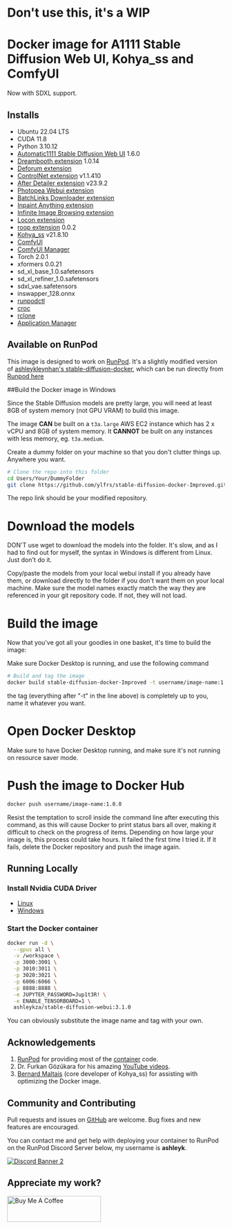 # Don't use this, it's a WIP

# Docker image for A1111 Stable Diffusion Web UI, Kohya_ss and ComfyUI

Now with SDXL support.

## Installs

* Ubuntu 22.04 LTS
* CUDA 11.8
* Python 3.10.12
* [Automatic1111 Stable Diffusion Web UI](
  https://github.com/AUTOMATIC1111/stable-diffusion-webui.git) 1.6.0
* [Dreambooth extension](
  https://github.com/d8ahazard/sd_dreambooth_extension) 1.0.14
* [Deforum extension](
  https://github.com/deforum-art/sd-webui-deforum)
* [ControlNet extension](
  https://github.com/Mikubill/sd-webui-controlnet) v1.1.410
* [After Detailer extension](
  https://github.com/Bing-su/adetailer) v23.9.2
* [Photopea Webui extension](https://github.com/yankooliveira/sd-webui-photopea-embed)
* [BatchLinks Downloader extension](https://github.com/etherealxx/batchlinks-webui)
* [Inpaint Anything extension](https://github.com/Uminosachi/inpaint-anything)
* [Infinite Image Browsing extension](https://github.com/zanllp/sd-webui-infinite-image-browsing)
* [Locon extension](
  https://github.com/ashleykleynhans/a1111-sd-webui-locon)
* [roop extension](https://github.com/s0md3v/sd-webui-roop) 0.0.2
* [Kohya_ss](https://github.com/bmaltais/kohya_ss) v21.8.10
* [ComfyUI](https://github.com/comfyanonymous/ComfyUI)
* [ComfyUI Manager](https://github.com/ltdrdata/ComfyUI-Manager.git)
* Torch 2.0.1
* xformers 0.0.21
* sd_xl_base_1.0.safetensors
* sd_xl_refiner_1.0.safetensors
* sdxl_vae.safetensors
* inswapper_128.onnx
* [runpodctl](https://github.com/runpod/runpodctl)
* [croc](https://github.com/schollz/croc)
* [rclone](https://rclone.org/)
* [Application Manager](https://github.com/ashleykleynhans/app-manager)

## Available on RunPod

This image is designed to work on [RunPod](https://runpod.io). It's a slightly modified version of [ashleykleynhan's stable-diffusion-docker](
ttps://github.com/ashleykleynhans/stable-diffusion-docker), which can be run directly from [Runpod here](https://runpod.io/gsc?template=ya6013lj5a&ref=2xxro4sy)

##Build the Docker image in Windows

Since the Stable Diffusion models are pretty large, you will need at least
8GB of system memory (not GPU VRAM) to build this image.

The image **CAN** be built on a `t3a.large` AWS EC2 instance
which has 2 x vCPU and 8GB of system memory.  It **CANNOT** be built on
any instances with less memory, eg. `t3a.medium`.

Create a dummy folder on your machine so that you don't clutter things up. Anywhere you want.

```bash
# Clone the repo into this folder
cd Users/Your/DummyFolder
git clone https://github.com/ylfrs/stable-diffusion-docker-Improved.git
```
The repo link should be your modified repository. 

# Download the models

DON'T use wget to download the models into the folder. It's slow, and as I had to find out for myself, the syntax in Windows is different from Linux. Just don't do it.

Copy/paste the models from your local webui install if you already have them, or download directly to the folder if you don't want them on your local machine. Make sure the model names exactly match the way they are referenced in your git repository code. If not, they will not load.

# Build the image

Now that you've got all your goodies in one basket, it's time to build the image:

Make sure Docker Desktop is running, and use the following command

```bash
# Build and tag the image
docker build stable-diffusion-docker-Improved -t username/image-name:1.0.0
```
the tag (everything after "-t" in the line above) is completely up to you, name it whatever you want. 

# Open Docker Desktop

Make sure to have Docker Desktop running, and make sure it's not running on resource saver mode. 

# Push the image to Docker Hub

```bash
docker push username/image-name:1.0.0
```
Resist the temptation to scroll inside the command line after executing this command, as this will cause Docker to print status bars all over, making it difficult to check on the progress of items. Depending on how large your image is, this process could take hours. It failed the first time I tried it. If it fails, delete the Docker repository and push the image again. 

## Running Locally

### Install Nvidia CUDA Driver

- [Linux](https://docs.nvidia.com/cuda/cuda-installation-guide-linux/index.html)
- [Windows](https://docs.nvidia.com/cuda/cuda-installation-guide-microsoft-windows/index.html)

### Start the Docker container

```bash
docker run -d \
  --gpus all \
  -v /workspace \
  -p 3000:3001 \
  -p 3010:3011 \
  -p 3020:3021 \
  -p 6006:6066 \
  -p 8888:8888 \
  -e JUPYTER_PASSWORD=Jup1t3R! \
  -e ENABLE_TENSORBOARD=1 \
  ashleykza/stable-diffusion-webui:3.1.0
```

You can obviously substitute the image name and tag with your own.

## Acknowledgements

1. [RunPod](https://runpod.io?ref=2xxro4sy) for providing most
   of the [container](https://github.com/runpod/containers) code.
2. Dr. Furkan Gözükara for his amazing
   [YouTube videos](https://www.youtube.com/@SECourses/videos]).
3. [Bernard Maltais](https://github.com/bmaltais) (core developer of Kohya_ss)
   for assisting with optimizing the Docker image.

## Community and Contributing

Pull requests and issues on [GitHub](https://github.com/ashleykleynhans/stable-diffusion-docker)
are welcome. Bug fixes and new features are encouraged.

You can contact me and get help with deploying your container
to RunPod on the RunPod Discord Server below,
my username is **ashleyk**.

<a target="_blank" href="https://discord.gg/pJ3P2DbUUq">![Discord Banner 2](https://discordapp.com/api/guilds/912829806415085598/widget.png?style=banner2)</a>

## Appreciate my work?

<a href="https://www.buymeacoffee.com/ashleyk" target="_blank"><img src="https://cdn.buymeacoffee.com/buttons/v2/default-yellow.png" alt="Buy Me A Coffee" style="height: 60px !important;width: 217px !important;" ></a>
